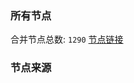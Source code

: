### 所有节点
合并节点总数: `1290`
[节点链接](https://raw.githubusercontent.com/rzhy1/11/master/sub/sub_merge_base64.txt)

### 节点来源

